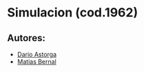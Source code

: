 Simulacion (cod.1962)
========================================

Autores: 
------------------------
* [Dario Astorga](https://github.com/dastorga) 
* [Matias Bernal](https://github.com/Matias-Bernal) 